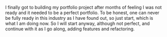 I finally got to building my portfolio project after months of feeling I was not ready and it needed to be a perfect portfolio. To be honest, one can never be fully ready in this industry as I have found out, so just start, which is what I am doing now. So I will start anyway, although not perfect, and continue with it as I go along, adding features and refactoring.
